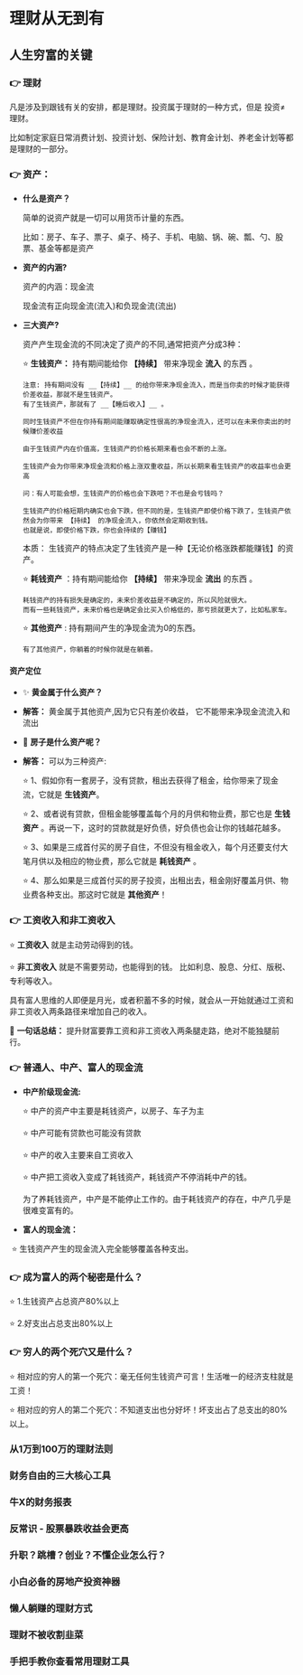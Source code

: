 # 理财从无到有

## 人生穷富的关键

### :point_right: 理财

凡是涉及到跟钱有关的安排，都是理财。投资属于理财的一种方式，但是 投资≠ 理财。

比如制定家庭日常消费计划、投资计划、保险计划、教育金计划、养老金计划等都是理财的一部分。

### :point_right: 资产：

*   __什么是资产？__

    简单的说资产就是一切可以用货币计量的东西。

    比如：房子、车子、票子、桌子、椅子、手机、电脑、锅、碗、瓢、勺、股票、基金等都是资产

*   __资产的内涵?__

    资产的内涵：现金流

    现金流有正向现金流(流入)和负现金流(流出)

*   __三大资产?__

    资产产生现金流的不同决定了资产的不同,通常把资产分成3种：

    ⭐️ __生钱资产：__ 持有期间能给你 __【持续】__ 带来净现金 __流入__ 的东西 。
    
        注意: 持有期间没有 __【持续】__ 的给你带来净现金流入，而是当你卖的时候才能获得价差收益，那就不是生钱资产。
        有了生钱资产，那就有了 __【睡后收入】__ 。

        同时生钱资产不但在你持有期间能赚取确定性很高的净现金流入，还可以在未来你卖出的时候赚价差收益

        由于生钱资产内在价值高，生钱资产的价格长期来看也会不断的上涨。
        
        生钱资产会为你带来净现金流和价格上涨双重收益，所以长期来看生钱资产的收益率也会更高

        问：有人可能会想，生钱资产的价格也会下跌吧？不也是会亏钱吗？

        生钱资产的价格短期内确实也会下跌，但不同的是，生钱资产即使价格下跌了，生钱资产依然会为你带来 【持续】 的净现金流入，你依然会定期收到钱。
        也就是说，即使价格下跌，你也会持续的【赚钱】

    本质： 生钱资产的特点决定了生钱资产是一种【无论价格涨跌都能赚钱】的资产。

    ⭐️ __耗钱资产__ ：持有期间能给你 __【持续】__ 带来净现金 __流出__ 的东西 。
    
        耗钱资产的持有损失是确定的，未来价差收益是不确定的，所以风险就很大。
        而有一些耗钱资产，未来价格也是确定会比买入价格低的，那亏损就更大了，比如私家车。

    ⭐️ __其他资产__ : 持有期间产生的净现金流为0的东西。

        有了其他资产，你躺着的时候你就是在躺着。

#### 资产定位

*   :sparkles:	__黄金属于什么资产？__

*   __解答：__ 黄金属于其他资产,因为它只有差价收益， 它不能带来净现金流流入和流出

*   :house_with_garden:  __房子是什么资产呢？__

*   __解答：__ 可以为三种资产:

    ⭐️ 1、假如你有一套房子，没有贷款，租出去获得了租金，给你带来了现金流，它就是 __生钱资产__。

    ⭐️ 2、或者说有贷款，但租金能够覆盖每个月的月供和物业费，那它也是 __生钱资产__ 。再说一下，这时的贷款就是好负债，好负债也会让你的钱越花越多。

    ⭐️ 3、如果是三成首付买的房子自住，不但没有租金收入，每个月还要支付大笔月供以及相应的物业费，那么它就是 __耗钱资产__ 。

    ⭐️ 4、那么如果是三成首付买的房子投资，出租出去，租金刚好覆盖月供、物业费各种支出。那这时它就是 __其他资产__！

### :point_right: 工资收入和非工资收入

⭐️ __工资收入__ 就是主动劳动得到的钱。

⭐️ __非工资收入__ 就是不需要劳动，也能得到的钱。 比如利息、股息、分红、版税、专利等收入。

具有富人思维的人即便是月光，或者积蓄不多的时候，就会从一开始就通过工资和非工资收入两条路径来增加自己的收入。

:page_facing_up: __一句话总结：__ 提升财富要靠工资和非工资收入两条腿走路，绝对不能独腿前行。

### :point_right: 普通人、中产、富人的现金流

*   __中产阶级现金流:__

    ⭐️ 中产的资产中主要是耗钱资产，以房子、车子为主

    ⭐️ 中产可能有贷款也可能没有贷款

    ⭐️ 中产的收入主要来自工资收入

    ⭐️ 中产把工资收入变成了耗钱资产，耗钱资产不停消耗中产的钱。

    为了养耗钱资产，中产是不能停止工作的。由于耗钱资产的存在，中产几乎是很难变富有的。

*   __富人的现金流：__

️   ⭐️ 生钱资产产生的现金流入完全能够覆盖各种支出。


### :point_right: 成为富人的两个秘密是什么？

⭐️ 1.生钱资产占总资产80%以上

⭐️ 2.好支出占总支出80%以上

### :point_right: 穷人的两个死穴又是什么？

⭐️ 相对应的穷人的第一个死穴：毫无任何生钱资产可言！生活唯一的经济支柱就是工资！

⭐️ 相对应的穷人的第二个死穴：不知道支出也分好坏！坏支出占了总支出的80%以上。



### 从1万到100万的理财法则


### 财务自由的三大核心工具



### 牛X的财务报表


###  反常识 - 股票暴跌收益会更高


### 升职？跳槽？创业？不懂企业怎么行？


### 小白必备的房地产投资神器


### 懒人躺赚的理财方式

### 理财不被收割韭菜

### 手把手教你查看常用理财工具

